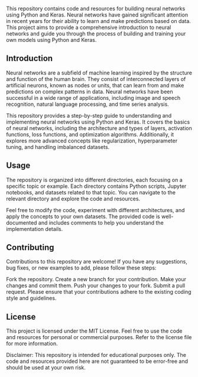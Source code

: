 This repository contains code and resources for building neural networks using Python and Keras. 
Neural networks have gained significant attention in recent years for their ability to learn and make predictions based on data. 
This project aims to provide a comprehensive introduction to neural networks and guide you through the process of building and training your own models using Python and Keras.

## Introduction
Neural networks are a subfield of machine learning inspired by the structure and function of the human brain. 
They consist of interconnected layers of artificial neurons, known as nodes or units, that can learn from and make predictions on complex patterns in data. 
Neural networks have been successful in a wide range of applications, including image and speech recognition, natural language processing, and time series analysis.

This repository provides a step-by-step guide to understanding and implementing neural networks using Python and Keras. 
It covers the basics of neural networks, including the architecture and types of layers, activation functions, loss functions, and optimization algorithms. 
Additionally, it explores more advanced concepts like regularization, hyperparameter tuning, and handling imbalanced datasets.

## Usage
The repository is organized into different directories, each focusing on a specific topic or example. 
Each directory contains Python scripts, Jupyter notebooks, and datasets related to that topic. 
You can navigate to the relevant directory and explore the code and resources.

Feel free to modify the code, experiment with different architectures, and apply the concepts to your own datasets. 
The provided code is well-documented and includes comments to help you understand the implementation details.

## Contributing
Contributions to this repository are welcome! If you have any suggestions, bug fixes, or new examples to add, please follow these steps:

Fork the repository.
Create a new branch for your contribution.
Make your changes and commit them.
Push your changes to your fork.
Submit a pull request.
Please ensure that your contributions adhere to the existing coding style and guidelines.

## License
This project is licensed under the MIT License. Feel free to use the code and resources for personal or commercial purposes. Refer to the license file for more information.

Disclaimer: This repository is intended for educational purposes only. The code and resources provided here are not guaranteed to be error-free and should be used at your own risk.






